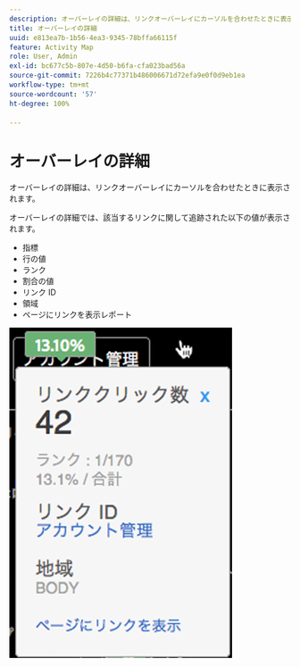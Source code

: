 ```yaml
---
description: オーバーレイの詳細は、リンクオーバーレイにカーソルを合わせたときに表示されます。
title: オーバーレイの詳細
uuid: e813ea7b-1b56-4ea3-9345-78bffa66115f
feature: Activity Map
role: User, Admin
exl-id: bc677c5b-807e-4d50-b6fa-cfa023bad56a
source-git-commit: 7226b4c77371b486006671d72efa9e0f0d9eb1ea
workflow-type: tm+mt
source-wordcount: '57'
ht-degree: 100%

---
```


# オーバーレイの詳細

オーバーレイの詳細は、リンクオーバーレイにカーソルを合わせたときに表示されます。

オーバーレイの詳細では、該当するリンクに関して追跡された以下の値が表示されます。

* 指標
* 行の値
* ランク
* 割合の値
* リンク ID
* 領域
* ページにリンクを表示レポート

![](assets/overlay_details.png)

